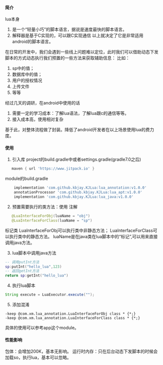 #### 简介
lua本身
1. 是一个“轻量小巧”的脚本语言，据说是速度最快的脚本语言。
2. 解释器是基于C实现的，可以跟C实现通信
以上就决定了它是非常适用android的脚本语言。
   
在日常的开发中，我们会遇到一些线上问题难以定位，此时我们可以借助动态下发脚本的方式动态执行我们预置的一些方法来获取辅助信息：
比如：
1. sp中的值；
2. 数据库中的值；
3. 用户的授权情况
4. 上传文件
5. 等等

经过几天的调研，在android中使用的话
1. 需要一定的学习成本：了解lua语法，了解lua跟c的通信等等。
2. 接入成本高，使用相对复杂
   
基于此，对整体流程做了封装。降低了android开发者在以上场景使用lua的费力度。

#### 使用
1. 引入库
project的build.gradle中或者settings.gradle(gradle7.0之后)
```groovy
   maven { url 'https://www.jitpack.io' }
```

module的build.gradle
```groovy
    implementation 'com.github.kbjay.KJLua:lua_annotation:v1.0.0'
    annotationProcessor 'com.github.kbjay.KJLua:lua_apt:v1.0.0'
    implementation 'com.github.kbjay.KJLua:lua_java:v1.0.0'
```

2. 预置需要执行的类方法：使用
注解
```JAVA
   @LuaInterfaceForObj(luaName = "obj")
   @LuaInterfaceForClass(luaName = "sp")
```
标记类
LuaInterfaceForObj可以执行类中非静态方法；
LuaInterfaceForClass可以执行类中的静态方法。
luaName是在java类在lua脚本中的“标记”,可以用来直接调用java方法。

3. lua脚本中调用java方法
```lua
-- 调用putInt方法
sp:putInt("hello_lua",123)
-- 返回getInt方法
return sp:getInt("hello_lua")
```

4. 执行lua脚本
```java
String execute = LuaExecutor.execute("");
```

5. 添加混淆
```properties
-keep @com.xm.lua_annotation.LuaInterfaceForObj class * {*;}
-keep @com.xm.lua_annotation.LuaInterfaceForClass class * {*;}
```

具体的使用可以参考app这个module。

#### 性能影响
包体：会增加200K，基本无影响。
运行时内存：只在后台动态下发脚本的时候会加载so，执行lua，基本可以忽略。